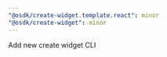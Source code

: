 ```yaml
---
"@osdk/create-widget.template.react": minor
"@osdk/create-widget": minor
---
```


Add new create widget CLI
